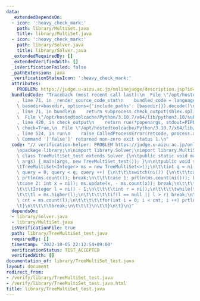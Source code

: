 ```yaml
---
data:
  _extendedDependsOn:
  - icon: ':heavy_check_mark:'
    path: library/MultiSet.java
    title: library/MultiSet.java
  - icon: ':heavy_check_mark:'
    path: library/Solver.java
    title: library/Solver.java
  _extendedRequiredBy: []
  _extendedVerifiedWith: []
  _isVerificationFailed: false
  _pathExtension: java
  _verificationStatusIcon: ':heavy_check_mark:'
  attributes:
    PROBLEM: https://judge.u-aizu.ac.jp/onlinejudge/description.jsp?id=ITP2_7_D
  bundledCode: "Traceback (most recent call last):\n  File \"/opt/hostedtoolcache/Python/3.10.7/x64/lib/python3.10/site-packages/onlinejudge_verify/documentation/build.py\"\
    , line 71, in _render_source_code_stat\n    bundled_code = language.bundle(stat.path,\
    \ basedir=basedir, options={'include_paths': [basedir]}).decode()\n  File \"/opt/hostedtoolcache/Python/3.10.7/x64/lib/python3.10/site-packages/onlinejudge_verify/languages/user_defined.py\"\
    , line 71, in bundle\n    return subprocess.check_output(shlex.split(command))\n\
    \  File \"/opt/hostedtoolcache/Python/3.10.7/x64/lib/python3.10/subprocess.py\"\
    , line 420, in check_output\n    return run(*popenargs, stdout=PIPE, timeout=timeout,\
    \ check=True,\n  File \"/opt/hostedtoolcache/Python/3.10.7/x64/lib/python3.10/subprocess.py\"\
    , line 524, in run\n    raise CalledProcessError(retcode, process.args,\nsubprocess.CalledProcessError:\
    \ Command '['false']' returned non-zero exit status 1.\n"
  code: "// verification-helper: PROBLEM https://judge.u-aizu.ac.jp/onlinejudge/description.jsp?id=ITP2_7_D\n\
    \npackage library;\n\nimport library.Solver;\nimport library.MultiSet;\n\npublic\
    \ class TreeMultiSet_test extends Solver {\n\tpublic static void main(final String[]\
    \ args) { main(args, new TreeMultiSet_test()); }\n\n\tpublic void solve() {\n\t\
    \tTreeMultiSet<Integer> ms = new TreeMultiSet<>();\n\t\tint q = ni();\n\t\tfor(int\
    \ query = 0; query < q; query ++) {\n\t\t\tswitch(ni()) {\n\t\t\tcase 0: ms.add(ni());\
    \ prtln(ms.count()); break;\n\t\t\tcase 1: prtln(ms.count(ni())); break;\n\t\t\
    \tcase 2: int x = ni(); ms.update(x, - ms.count(x)); break;\n\t\t\tcase 3:\n\t\
    \t\t\tInteger l = ni() - 1;\n\t\t\t\tint r = ni();\n\t\t\t\twhile(true) {\n\t\t\
    \t\t\tl = ms.higher(l);\n\t\t\t\t\tif(l == null || l > r) break;\n\t\t\t\t\tlong\
    \ cnt = ms.count(l);\n\t\t\t\t\tfor(int i = 0; i < cnt; i ++) prtln(l);\n\t\t\t\
    \t}\n\t\t\t\tbreak;\n\t\t\t}\n\t\t}\n\t}\n}"
  dependsOn:
  - library/Solver.java
  - library/MultiSet.java
  isVerificationFile: true
  path: library/TreeMultiSet_test.java
  requiredBy: []
  timestamp: '2022-10-05 22:12:54+09:00'
  verificationStatus: TEST_ACCEPTED
  verifiedWith: []
documentation_of: library/TreeMultiSet_test.java
layout: document
redirect_from:
- /verify/library/TreeMultiSet_test.java
- /verify/library/TreeMultiSet_test.java.html
title: library/TreeMultiSet_test.java
---
```

